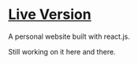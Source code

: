 # [Live Version](http://aftwasiq.com/)
A personal website built with react.js.

Still working on it here and there.

